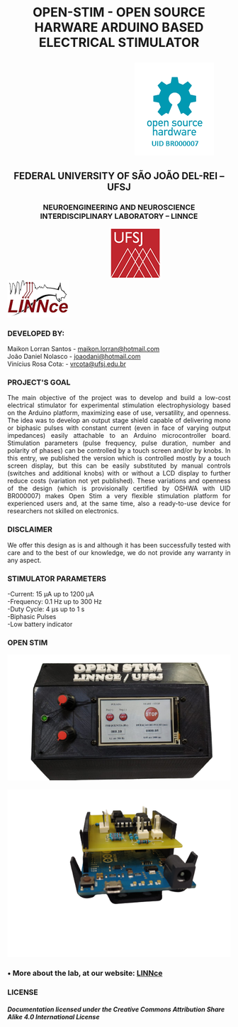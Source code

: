 # <P align="center"> OPEN-STIM - OPEN SOURCE HARWARE ARDUINO BASED ELECTRICAL STIMULATOR 
&emsp; &emsp; &emsp; &emsp; &emsp; &emsp; &emsp; &emsp; &emsp; &emsp; &emsp; &emsp; &emsp; &emsp; &emsp; &emsp; ![UID_OSHWA](https://github.com/Open-Stim/openstim/blob/main/Additional%20files/OSHWA.png)
## <P align="center"> FEDERAL UNIVERSITY OF SÃO JOÃO DEL-REI – UFSJ
### <P align="center"> NEUROENGINEERING AND NEUROSCIENCE INTERDISCIPLINARY LABORATORY – LINNCE
&emsp; &emsp; &emsp; &emsp; &emsp; &emsp; &emsp; &emsp; &emsp; &emsp; &emsp; &emsp; &emsp;![UFSJ](https://github.com/Open-Stim/openstim/blob/main/Additional%20files/UFSJ.png) &emsp; &emsp; &emsp; &emsp; ![LINNCE](https://github.com/Open-Stim/openstim/blob/main/Additional%20files/LINNce.png)

### DEVELOPED BY:
Maikon Lorran Santos - maikon.lorran@hotmail.com <br/>
João Daniel Nolasco - joaodani@hotmail.com <br/>
Vinícius Rosa Cota: - vrcota@ufsj.edu.br <br/>

### PROJECT'S GOAL
<P align="justify"> The main objective of the project was to develop and build a low-cost electrical stimulator for experimental stimulation electrophysiology
based on the Arduino platform, maximizing ease of use, versatility, and openness. The idea was to develop an output stage shield capable of 
delivering mono or biphasic pulses with constant current (even in face of varying output impedances) easily attachable to an Arduino microcontroller
board. Stimulation parameters (pulse frequency, pulse duration, number and polarity of phases) can be controlled by a touch screen and/or by knobs.
In this entry, we published the version which is controlled mostly by a touch screen display, but this can be easily substituted by manual controls 
(switches and additional knobs) with or without a LCD display to further reduce costs (variation not yet published). These variations and openness of 
the design (which is provisionally certified by OSHWA with UID BR000007) makes Open Stim a very flexible stimulation platform for experienced users and, 
at the same time, also a ready-to-use device for researchers not skilled on electronics. 

### DISCLAIMER
<P align="justify"> We offer this design as is and although it has been successfully tested with care and to the best of our knowledge, we do not provide any 
 warranty in any aspect.

### STIMULATOR PARAMETERS
-Current: 15 µA up to 1200 µA <br/>
-Frequency: 0.1 Hz up to 300 Hz <br/>
-Duty Cycle: 4 µs up to 1 s <br/>
-Biphasic Pulses <br/>
-Low battery indicator <br/>

### OPEN STIM

![OPEN-STIM](https://github.com/Open-Stim/openstim/blob/main/Additional%20files/Open-Stim.png)
&emsp; &emsp; &emsp; ![Shield](https://github.com/Open-Stim/openstim/blob/main/Additional%20files/Shield.png)
### • More about the lab, at our website: [LINNce](https://ufsj.edu.br/vrcota/linnce.php)

### LICENSE
##### Documentation licensed under the Creative Commons Attribution Share Alike 4.0 International License
